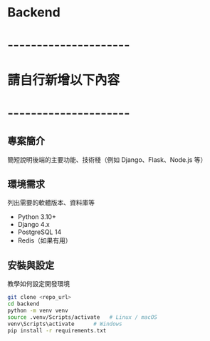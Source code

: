# Backend
# ---------------------
# 請自行新增以下內容
# ---------------------
## 專案簡介
簡短說明後端的主要功能、技術棧（例如 Django、Flask、Node.js 等）

## 環境需求
列出需要的軟體版本、資料庫等
- Python 3.10+
- Django 4.x
- PostgreSQL 14
- Redis（如果有用）

## 安裝與設定
教學如何設定開發環境
```bash
git clone <repo_url>
cd backend
python -m venv venv
source .venv/Scripts/activate   # Linux / macOS
venv\Scripts\activate      # Windows
pip install -r requirements.txt
